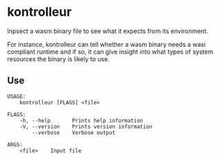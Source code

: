 # kontrolleur

Inpsect a wasm binary file to see what it expects from its environment.

For instance, kontrolleur can tell whether a wasm binary needs a wasi compliant runtime and if so, it can give insight into what types of system resources the binary is likely to use.

## Use

```
USAGE:
    kontrolleur [FLAGS] <file>

FLAGS:
    -h, --help       Prints help information
    -V, --version    Prints version information
        --verbose    Verbose output

ARGS:
    <file>    Input file
```
